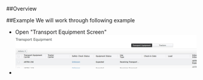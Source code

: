 ##Overview

##Example
We will work through following example
* Open "Transport Equipment Screen" ![Transport Equipment](Images/create_web_ui_test/transport_eqipment_main.jpg)
* 

